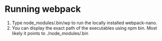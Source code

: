 # Running webpack

1. Type node_modules/.bin/wp to run the locally installed webpack-nano.
2. You can display the exact path of the executables using npm bin. Most likely it points to ./node_modules/.bin
